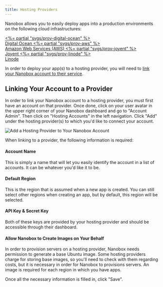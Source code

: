 ```yaml
---
title: Hosting Providers
---
```


Nanobox allows you to easily deploy apps into a production environments on the following cloud infrastructures:

<div id="providers">
  <a href="https://www.digitalocean.com/" target="_blank" id="digital-ocean">
    <%= partial "svgs/prov-digital-ocean" %><br>
    Digital Ocean
  </a>
  <a href="https://aws.amazon.com/" target="_blank" id="aws" class="coming">
    <%= partial "svgs/prov-aws" %><br>
    Amazon Web Services (AWS)
  </a>
  <a href="https://www.joyent.com/" target="_blank" id="joyent" class="coming">
    <%= partial "svgs/prov-joyent" %><br>
    Joyent
  </a>
  <a href="https://www.linode.com/" target="_blank" id="linode" class="coming">
    <%= partial "svgs/prov-linode" %><br>
    Linode
  </a>
</div>

In order to deploy your app(s) to a hosting provider, you will need to [link your Nanobox account to their service](#linking-your-account-to-a-provider).

## Linking Your Account to a Provider
In order to link your Nanobox account to a hosting provider, you must first have an account on that provider. Once done, click on your user avatar in the upper right corner of your Nanobox dashboard and go to "Account Admin". Then click on "Hosting Accounts" in the left navigation. Click "Add" under the hosting provider(s) to which you'd like to connect your account.

![Add a Hosting Provider to Your Nanobox Account](/images/providers-add.png)

When linking to a provider, the following information is required:

#### Account Name
This is simply a name that will let you easily identify the account in a list of accounts. It can be whatever you'd like it to be.

#### Default Region
This is the region that is assumed when a new app is created. You can still select other regions when creating an app, but by default, this region will be selected.

#### API Key & Secret Key
Both of these keys are provided by your hosting provider and should be accessible through their dashboard.

#### Allow Nanobox to Create Images on Your Behalf
In order to provision servers on a hosting provider, Nanobox needs permission to generate a base Ubuntu image. Some hosting providers charge for storing base images, so you'll need to check with them regarding costs, but it is necessary in order for Nanobox to provisions servers. An image is required for each region in which you have apps.

Once all the necessary information is filled in, click "Save".
